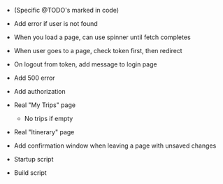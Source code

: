 - (Specific @TODO's marked in code)
- Add error if user is not found 
- When you load a page, can use spinner until fetch completes 
- When user goes to a page, check token first, then redirect
- On logout from token, add message to login page
- Add 500 error

- Add authorization
- Real "My Trips" page
  - No trips if empty
- Real "Itinerary" page
- Add confirmation window when leaving a page with unsaved changes
- Startup script
- Build script
